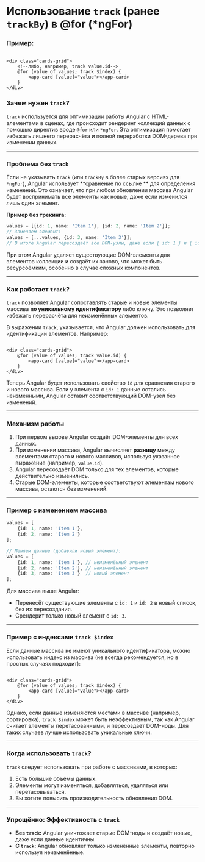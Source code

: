 # Использование `track` (ранее `trackBy`) в @for (*ngFor)

### Пример:

```angular181html

<div class="cards-grid">
    <!--либо, например, track value.id-->
    @for (value of values; track $index) {
        <app-card [value]="value"></app-card>
    }
</div>
```

### Зачем нужен `track`?

`track` используется для оптимизации работы Angular с HTML-элементами в сценах, где происходит рендеринг коллекций
данных с помощью директив вроде `@for` или `*ngFor`. Эта оптимизация помогает избежать лишнего перерасчёта и полной
переработки DOM-дерева при изменении данных.

---

### Проблема без `track`

Если не указывать `track` (или `trackBy` в более старых версиях для `*ngFor`), Angular использует **сравнение по ссылке
** для определения изменений. Это означает, что при любом обновлении массива Angular будет воспринимать все элементы как
новые, даже если изменился лишь один элемент.

**Пример без трекинга:**

```typescript
values = [{id: 1, name: 'Item 1'}, {id: 2, name: 'Item 2'}];
// Заменяем элемент:
values = [...values, {id: 3, name: 'Item 3'}];
// В итоге Angular пересоздаёт все DOM-узлы, даже если { id: 1 } и { id: 2 } остались без изменений.
```

При этом Angular удаляет существующие DOM-элементы для элементов коллекции и создаёт их заново, что может быть
ресурсоёмким, особенно в случае сложных компонентов.

---

### Как работает `track`?

`track` позволяет Angular сопоставлять старые и новые элементы массива **по уникальному идентификатору** либо ключу. Это
позволяет избежать перерасчёта для неизменённых элементов.

В выражении `track`, указывается, что Angular должен использовать для идентификации элементов. Например:

```angular181html

<div class="cards-grid">
    @for (value of values; track value.id) {
        <app-card [value]="value"></app-card>
    }
</div>
```

Теперь Angular будет использовать свойство `id` для сравнения старого и нового массива. Если у элемента с `id: 1` данные
остались неизменными, Angular оставит соответствующий DOM-узел без изменений.

---

### Механизм работы

1. При первом вызове Angular создаёт DOM-элементы для всех данных.
2. При изменении массива, Angular вычисляет **разницу** между элементами старого и нового массивов, используя указанное
   выражение (например, `value.id`).
3. Angular пересоздаёт DOM только для тех элементов, которые действительно изменились.
4. Старые DOM-элементы, которые соответствуют элементам нового массива, остаются без изменений.

---

### Пример с изменением массива

```typescript
values = [
    {id: 1, name: 'Item 1'},
    {id: 2, name: 'Item 2'}
];

// Меняем данные (добавили новый элемент):
values = [
    {id: 1, name: 'Item 1'}, // неизменённый элемент
    {id: 2, name: 'Item 2'}, // неизменённый элемент
    {id: 3, name: 'Item 3'}  // новый элемент
];
```

Для массива выше Angular:

- Перенесёт существующие элементы с `id: 1` и `id: 2` в новый список, без их пересоздания.
- Срендерит только новый элемент с `id: 3`.

---

### Пример с индексами `track $index`

Если данные массива не имеют уникального идентификатора, можно использовать индекс из массива (не всегда рекомендуется,
но в простых случаях подходит):

```angular181html

<div class="cards-grid">
    @for (value of values; track $index) {
        <app-card [value]="value"></app-card>
    }
</div>
```

Однако, если данные изменяются местами в массиве (например, сортировка), `track $index` может быть неэффективным, так
как Angular считает элементы перетасованными, и пересоздаёт DOM-ноды. Для таких случаев лучше использовать уникальные
ключи.

---

### Когда использовать `track`?

`track` следует использовать при работе с массивами, в которых:

1. Есть большие объёмы данных.
2. Элементы могут изменяться, добавляться, удаляться или перетасовываться.
3. Вы хотите повысить производительность обновления DOM.

---

### Упрощённо: Эффективность с `track`

- **Без `track`:** Angular уничтожает старые DOM-ноды и создаёт новые, даже если данные идентичны.
- **С `track`:** Angular обновляет только изменённые элементы, повторно используя неизменённые.